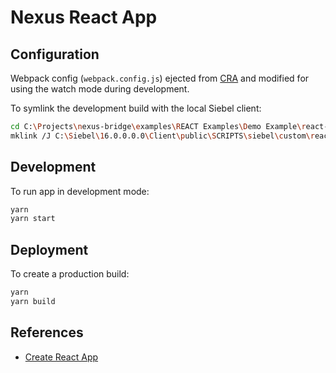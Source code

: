 # Nexus React App

## Configuration

Webpack config (`webpack.config.js`) ejected from [CRA][1] and modified for using the watch mode during development.

To symlink the development build with the local Siebel client:

```bash
cd C:\Projects\nexus-bridge\examples\REACT Examples\Demo Example\react-app\build
mklink /J C:\Siebel\16.0.0.0.0\Client\public\SCRIPTS\siebel\custom\react-app\static .\static
```

## Development

To run app in development mode:

```bash
yarn
yarn start
```

## Deployment

To create a production build:

```bash
yarn
yarn build
```

## References

- [Create React App][1]

[1]: (https://github.com/facebook/create-react-app)
